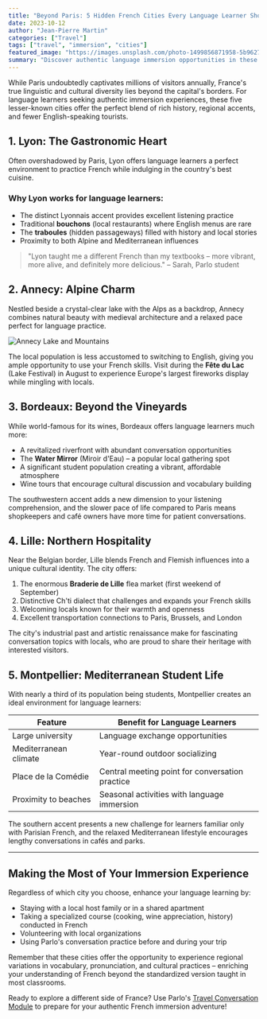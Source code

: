 ```yaml
---
title: "Beyond Paris: 5 Hidden French Cities Every Language Learner Should Visit"
date: 2023-10-12
author: "Jean-Pierre Martin"
categories: ["Travel"]
tags: ["travel", "immersion", "cities"]
featured_image: "https://images.unsplash.com/photo-1499856871958-5b9627545d1a?ixlib=rb-4.0.3&ixid=M3wxMjA3fDB8MHxwaG90by1wYWdlfHx8fGVufDB8fHx8fA%3D%3D&auto=format&fit=crop&w=1000&q=80"
summary: "Discover authentic language immersion opportunities in these lesser-known French cities that offer rich cultural experiences away from tourist crowds."
---
```


While Paris undoubtedly captivates millions of visitors annually, France's true linguistic and cultural diversity lies beyond the capital's borders. For language learners seeking authentic immersion experiences, these five lesser-known cities offer the perfect blend of rich history, regional accents, and fewer English-speaking tourists.

## 1. Lyon: The Gastronomic Heart

Often overshadowed by Paris, Lyon offers language learners a perfect environment to practice French while indulging in the country's best cuisine.

### Why Lyon works for language learners:
- The distinct Lyonnais accent provides excellent listening practice
- Traditional **bouchons** (local restaurants) where English menus are rare
- The **traboules** (hidden passageways) filled with history and local stories
- Proximity to both Alpine and Mediterranean influences

> "Lyon taught me a different French than my textbooks – more vibrant, more alive, and definitely more delicious." – Sarah, Parlo student

## 2. Annecy: Alpine Charm

Nestled beside a crystal-clear lake with the Alps as a backdrop, Annecy combines natural beauty with medieval architecture and a relaxed pace perfect for language practice.

![Annecy Lake and Mountains](https://images.unsplash.com/photo-1583087253076-603b3f8388eb?ixlib=rb-4.0.3&ixid=M3wxMjA3fDB8MHxwaG90by1wYWdlfHx8fGVufDB8fHx8fA%3D%3D&auto=format&fit=crop&w=1000&q=80)

The local population is less accustomed to switching to English, giving you ample opportunity to use your French skills. Visit during the **Fête du Lac** (Lake Festival) in August to experience Europe's largest fireworks display while mingling with locals.

## 3. Bordeaux: Beyond the Vineyards

While world-famous for its wines, Bordeaux offers language learners much more:

- A revitalized riverfront with abundant conversation opportunities
- The **Water Mirror** (Miroir d'Eau) – a popular local gathering spot
- A significant student population creating a vibrant, affordable atmosphere
- Wine tours that encourage cultural discussion and vocabulary building

The southwestern accent adds a new dimension to your listening comprehension, and the slower pace of life compared to Paris means shopkeepers and café owners have more time for patient conversations.

## 4. Lille: Northern Hospitality

Near the Belgian border, Lille blends French and Flemish influences into a unique cultural identity. The city offers:

1. The enormous **Braderie de Lille** flea market (first weekend of September)
2. Distinctive Ch'ti dialect that challenges and expands your French skills
3. Welcoming locals known for their warmth and openness
4. Excellent transportation connections to Paris, Brussels, and London

The city's industrial past and artistic renaissance make for fascinating conversation topics with locals, who are proud to share their heritage with interested visitors.

## 5. Montpellier: Mediterranean Student Life

With nearly a third of its population being students, Montpellier creates an ideal environment for language learners:

| Feature | Benefit for Language Learners |
|---------|-------------------------------|
| Large university | Language exchange opportunities |
| Mediterranean climate | Year-round outdoor socializing |
| Place de la Comédie | Central meeting point for conversation practice |
| Proximity to beaches | Seasonal activities with language immersion |

The southern accent presents a new challenge for learners familiar only with Parisian French, and the relaxed Mediterranean lifestyle encourages lengthy conversations in cafés and parks.

---

## Making the Most of Your Immersion Experience

Regardless of which city you choose, enhance your language learning by:

- Staying with a local host family or in a shared apartment
- Taking a specialized course (cooking, wine appreciation, history) conducted in French
- Volunteering with local organizations
- Using Parlo's conversation practice before and during your trip

Remember that these cities offer the opportunity to experience regional variations in vocabulary, pronunciation, and cultural practices – enriching your understanding of French beyond the standardized version taught in most classrooms.

Ready to explore a different side of France? Use Parlo's [Travel Conversation Module](/lessons/travel) to prepare for your authentic French immersion adventure! 